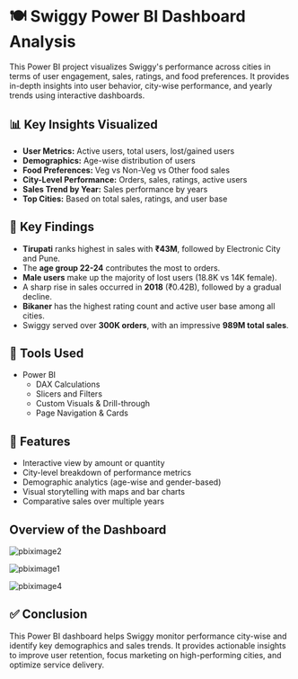 # 🍽 Swiggy Power BI Dashboard Analysis

This Power BI project visualizes Swiggy's performance across cities in terms of user engagement, sales, ratings, and food preferences. It provides in-depth insights into user behavior, city-wise performance, and yearly trends using interactive dashboards.

## 📊 Key Insights Visualized

- **User Metrics:** Active users, total users, lost/gained users
- **Demographics:** Age-wise distribution of users
- **Food Preferences:** Veg vs Non-Veg vs Other food sales
- **City-Level Performance:** Orders, sales, ratings, active users
- **Sales Trend by Year:** Sales performance by years
- **Top Cities:** Based on total sales, ratings, and user base

## 🧠 Key Findings

- **Tirupati** ranks highest in sales with **₹43M**, followed by Electronic City and Pune.
- The **age group 22-24** contributes the most to orders.
- **Male users** make up the majority of lost users (18.8K vs 14K female).
- A sharp rise in sales occurred in **2018** (₹0.42B), followed by a gradual decline.
- **Bikaner** has the highest rating count and active user base among all cities.
- Swiggy served over **300K orders**, with an impressive **989M total sales**.

## 🧰 Tools Used

- Power BI  
  - DAX Calculations  
  - Slicers and Filters  
  - Custom Visuals & Drill-through  
  - Page Navigation & Cards

## 🎯 Features

- Interactive view by amount or quantity
- City-level breakdown of performance metrics
- Demographic analytics (age-wise and gender-based)
- Visual storytelling with maps and bar charts
- Comparative sales over multiple years

## Overview of the Dashboard

![pbiximage2](https://github.com/user-attachments/assets/e6d4c598-b628-4d7a-a5b7-645a4af945e1)

![pbiximage1](https://github.com/user-attachments/assets/b7ea3c08-e37d-49c9-8be5-d9c3dd72be75)

![pbiximage4](https://github.com/user-attachments/assets/74ac78d7-d998-4fc0-899a-6f0f2b1cf4fa)




## ✅ Conclusion

This Power BI dashboard helps Swiggy monitor performance city-wise and identify key demographics and sales trends. It provides actionable insights to improve user retention, focus marketing on high-performing cities, and optimize service delivery.
